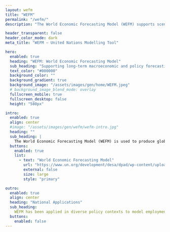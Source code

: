 ```yaml
---
layout: wefm
title: "WEFM"
permalink: "/wefm/"
description: "The World Economic Forecasting Model (WEFM) supports scenario-based macroeconomic forecasting and long-term planning."

header_transparent: false
header_color_mode: dark
meta_title: "WEFM – United Nations Modelling Tool"

hero:
  enabled: true
  heading: "WEFM: World Economic Forecasting Model"
  sub_heading: "Supporting long-term macroeconomic and policy forecasting through integrated modelling techniques."
  text_color: "#000000"
  background_color: ""
  background_gradient: true
  background_image: "/assets/images/gen/home/WEFM.jpeg"
  # background_image_blend_mode: overlay
  fullscreen_mobile: true
  fullscreen_desktop: false
  height: "580px"

intro:
  enabled: true
  align: center
  #image: "/assets/images/gen/wefm/wefm-intro.jpg"
  heading: ""
  sub_heading: |
    The World Economic Forecasting Model (WEFM) is used to produce globally consistent short-term projections at the country level. It was developed by the Development Analysis and Policy Division of the United Nations Department of Economic and Social Affairs. The model allows users to specify alternative assumptions about future economic contexts and policy responses across groups of countries and to trace macroeconomic outcomes over short-, medium-, and long-term timescales. WEFM is designed to simulate the macroeconomic impacts on countries and regions of exogenous shocks to the global economy, including potential effects of major shifts in market confidence (such as reversals following asset price bubbles), changes in international trade and financial regulation, and the spillover effects of significant policy changes in major economies.
  buttons:
    enabled: true
    list:
      - text: "World Economic Forecasting Model"
        url: "https://www.un.org/development/desa/dpad/wp-content/uploads/sites/45/publication/2016_Apr_WorldEconomicForecastingModel.pdf"
        external: false
        size: large
        style: "primary"

outro:
  enabled: true
  align: center
  heading: "National Applications"
  sub_heading: 
    WEFM has been applied in diverse policy contexts to model employment strategies, industrial development scenarios, and fiscal sustainability. It supports decision-makers in planning for economic resilience and structural transformation.
  buttons:
    enabled: false
---
```

